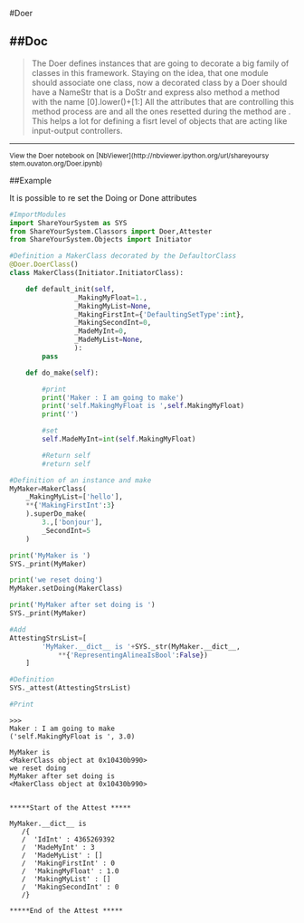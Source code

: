 

<!--
FrozenIsBool False
-->

#Doer

##Doc
----


>
> The Doer defines instances that are going to decorate a big family of classes
in this framework.
> Staying on the idea, that one module should associate
> one class, now a decorated class by a Doer should have a NameStr that is
> a DoStr and express also method a method with the name
<DoStr>[0].lower()+<DoStr>[1:]
> All the attributes that are controlling this method process are
<DoingStr><MiddleStr><TypeStr>
> and all the ones resetted during the method are <DoneStr><MiddleStr><TypeStr>.
> This helps a lot for defining a fisrt level of objects that are acting like
input-output controllers.
>
>

----

<small>
View the Doer notebook on [NbViewer](http://nbviewer.ipython.org/url/shareyoursy
stem.ouvaton.org/Doer.ipynb)
</small>




<!---
FrozenIsBool True
-->

##Example

It is possible to re set the Doing or Done attributes

```python
#ImportModules
import ShareYourSystem as SYS
from ShareYourSystem.Classors import Doer,Attester
from ShareYourSystem.Objects import Initiator

#Definition a MakerClass decorated by the DefaultorClass
@Doer.DoerClass()
class MakerClass(Initiator.InitiatorClass):

    def default_init(self,
                _MakingMyFloat=1.,
                _MakingMyList=None,
                _MakingFirstInt={'DefaultingSetType':int},
                _MakingSecondInt=0,
                _MadeMyInt=0,
                _MadeMyList=None,
                ):
        pass

    def do_make(self):

        #print
        print('Maker : I am going to make')
        print('self.MakingMyFloat is ',self.MakingMyFloat)
        print('')

        #set
        self.MadeMyInt=int(self.MakingMyFloat)

        #Return self
        #return self

#Definition of an instance and make
MyMaker=MakerClass(
    _MakingMyList=['hello'],
    **{'MakingFirstInt':3}
    ).superDo_make(
        3.,['bonjour'],
        _SecondInt=5
    )

print('MyMaker is ')
SYS._print(MyMaker)

print('we reset doing')
MyMaker.setDoing(MakerClass)

print('MyMaker after set doing is ')
SYS._print(MyMaker)

#Add
AttestingStrsList=[
        'MyMaker.__dict__ is '+SYS._str(MyMaker.__dict__,
            **{'RepresentingAlineaIsBool':False})
    ]

#Definition
SYS._attest(AttestingStrsList)

#Print


```


```console
>>>
Maker : I am going to make
('self.MakingMyFloat is ', 3.0)

MyMaker is
<MakerClass object at 0x10430b990>
we reset doing
MyMaker after set doing is
<MakerClass object at 0x10430b990>


*****Start of the Attest *****

MyMaker.__dict__ is
   /{
   /  'IdInt' : 4365269392
   /  'MadeMyInt' : 3
   /  'MadeMyList' : []
   /  'MakingFirstInt' : 0
   /  'MakingMyFloat' : 1.0
   /  'MakingMyList' : []
   /  'MakingSecondInt' : 0
   /}

*****End of the Attest *****



```

